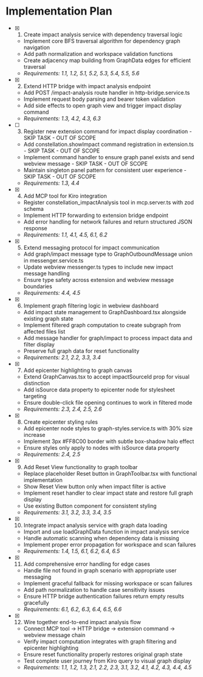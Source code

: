 # Implementation Plan

- [x] 1. Create impact analysis service with dependency traversal logic
  - Implement core BFS traversal algorithm for dependency graph navigation
  - Add path normalization and workspace validation functions
  - Create adjacency map building from GraphData edges for efficient traversal
  - _Requirements: 1.1, 1.2, 5.1, 5.2, 5.3, 5.4, 5.5, 5.6_

- [x] 2. Extend HTTP bridge with impact analysis endpoint
  - Add POST /impact-analysis route handler in http-bridge.service.ts
  - Implement request body parsing and bearer token validation
  - Add side effects to open graph view and trigger impact display command
  - _Requirements: 1.3, 4.2, 4.3, 6.3_

- [ ] 3. Register new extension command for impact display coordination - SKIP TASK - OUT OF SCOPE
  - Add constellation.showImpact command registration in extension.ts - SKIP TASK - OUT OF SCOPE
  - Implement command handler to ensure graph panel exists and send webview message - SKIP TASK - OUT OF SCOPE
  - Maintain singleton panel pattern for consistent user experience - SKIP TASK - OUT OF SCOPE
  - _Requirements: 1.3, 4.4_

- [x] 4. Add MCP tool for Kiro integration
  - Register constellation_impactAnalysis tool in mcp.server.ts with zod schema
  - Implement HTTP forwarding to extension bridge endpoint
  - Add error handling for network failures and return structured JSON response
  - _Requirements: 1.1, 4.1, 4.5, 6.1, 6.2_

- [x] 5. Extend messaging protocol for impact communication
  - Add graph/impact message type to GraphOutboundMessage union in messenger.service.ts
  - Update webview messenger.ts types to include new impact message handling
  - Ensure type safety across extension and webview message boundaries
  - _Requirements: 4.4, 4.5_

- [x] 6. Implement graph filtering logic in webview dashboard
  - Add impact state management to GraphDashboard.tsx alongside existing graph state
  - Implement filtered graph computation to create subgraph from affected files list
  - Add message handler for graph/impact to process impact data and filter display
  - Preserve full graph data for reset functionality
  - _Requirements: 2.1, 2.2, 3.3, 3.4_

- [x] 7. Add epicenter highlighting to graph canvas
  - Extend GraphCanvas.tsx to accept impactSourceId prop for visual distinction
  - Add isSource data property to epicenter node for stylesheet targeting
  - Ensure double-click file opening continues to work in filtered mode
  - _Requirements: 2.3, 2.4, 2.5, 2.6_

- [x] 8. Create epicenter styling rules
  - Add epicenter node styles to graph-styles.service.ts with 30% size increase
  - Implement 3px #FF8C00 border with subtle box-shadow halo effect
  - Ensure styles only apply to nodes with isSource data property
  - _Requirements: 2.4, 2.5_

- [x] 9. Add Reset View functionality to graph toolbar
  - Replace placeholder Reset button in GraphToolbar.tsx with functional implementation
  - Show Reset View button only when impact filter is active
  - Implement reset handler to clear impact state and restore full graph display
  - Use existing Button component for consistent styling
  - _Requirements: 3.1, 3.2, 3.3, 3.4, 3.5_

- [x] 10. Integrate impact analysis service with graph data loading
  - Import and use loadGraphData function in impact analysis service
  - Handle automatic scanning when dependency data is missing
  - Implement proper error propagation for workspace and scan failures
  - _Requirements: 1.4, 1.5, 6.1, 6.2, 6.4, 6.5_

- [x] 11. Add comprehensive error handling for edge cases
  - Handle file not found in graph scenario with appropriate user messaging
  - Implement graceful fallback for missing workspace or scan failures
  - Add path normalization to handle case sensitivity issues
  - Ensure HTTP bridge authentication failures return empty results gracefully
  - _Requirements: 6.1, 6.2, 6.3, 6.4, 6.5, 6.6_

- [x] 12. Wire together end-to-end impact analysis flow
  - Connect MCP tool → HTTP bridge → extension command → webview message chain
  - Verify impact computation integrates with graph filtering and epicenter highlighting
  - Ensure reset functionality properly restores original graph state
  - Test complete user journey from Kiro query to visual graph display
  - _Requirements: 1.1, 1.2, 1.3, 2.1, 2.2, 2.3, 3.1, 3.2, 4.1, 4.2, 4.3, 4.4, 4.5_